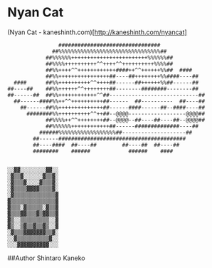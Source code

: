 Nyan Cat
========

(Nyan Cat - kaneshinth.com)[http://kaneshinth.com/nyancat]

                    ################################
                  ##%%%%%%%%%%%%%%%%%%%%%%%%%%%%%%%%##
                ##%%%%%%++++++++++++++++++++++++%%%%%%##
                ##%%%%++++++++++^^++++^^++++++++++%%%%##
                ##%%++++^^++++++++++++####++^^++++++%%##  ####
                ##%%++++++++++++++++##----##++++++++%%####----##
      ####      ##%%++++++++++^^++++##------##++++++%%##------##
    ##----##    ##%%++++++^^++++++++##--------########--------##
    ##------##  ##%%++++++++++++^^##----------------------------##
      ##------####%%++^^++++++++++##------  ##----------  ##----##
        ##------##%%++++++++++++++##------####------##--####----##
          ########%%++++++++++^^++##--@@@@------------------@@@@##
                ##%%%%++^^++++++++##--@@@@--##----##----##--@@@@##
                ##%%%%%%++++++++++++##------##############----##
              ######%%%%%%%%%%%%%%%%%%##--------------------##
            ##------########################################
            ##----####  ##----##        ##----##  ##----##
            ########    ######            ######    ####


    ░░▓▓░░░░░░░░▓▓░░
    ░▓▒▒▓░░░░░░▓▒▒▓░
    ░▓▒▒▒▓░░░░▓▒▒▒▓░
    ░▓▒▒▒▒▓▓▓▓▒▒▒▒▓░
    ░▓▒▒▒▒▒▒▒▒▒▒▒▒▒▓
    ▓▒▒▒▒▒▒▒▒▒▒▒▒▒▒▓
    ▓▒▒▒░▓▒▒▒▒▒░▓▒▒▓
    ▓▒▒▒▓▓▒▒▒▓▒▓▓▒▒▓
    ▓▒░░▒▒▒▒▒▒▒▒▒░░▓
    ▓▒░░▒▓▒▒▓▒▒▓▒░░▓
    ░▓▒▒▒▓▓▓▓▓▓▓▒▒▓░
    ░░▓▒▒▒▒▒▒▒▒▒▒▓░░
    ░░░▓▓▓▓▓▓▓▓▓▓░░░


##Author
Shintaro Kaneko

